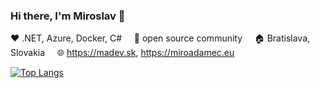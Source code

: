 ### Hi there, I'm Miroslav 👋
:heart: .NET, Azure, Docker, C# &nbsp;&nbsp;&nbsp; :love_letter: open source community &nbsp;&nbsp;&nbsp; :house: Bratislava, Slovakia &nbsp;&nbsp;&nbsp; :globe_with_meridians: https://madev.sk, https://miroadamec.eu

[![Top Langs](https://github-readme-stats.vercel.app/api/top-langs/?username=mirecad&layout=compact)](https://github.com/mirecad)
